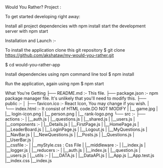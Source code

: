 Would You Rather? Project :

To get started developing right away:

Install all project dependencies with npm install
start the development server with npm start

Installation and Launch :-

   To install the application clone this git repository
  $ git clone https://github.com/akshataw/my-would-you-rather.git

  $ cd would-you-rather-app

Install dependencies using npm command line tool
  $ npm install

Run the application, again using npm
  $ npm start


What You're Getting
├── README.md :- This file.
├── package.json :- npm package manager file. It's unlikely that you'll need to modify this.
├── public :-
│   ├── favicon.ico :- React Icon, You may change if you wish.
|   └── index.html :- It consist of HTML code.DO NOT MODIFY
|   |__ game.jpg
|   |__ login-icon.png
|   |__ person.png
|   |__ rank-logo.png
└── src :-
    ├── actions :-
    |  |__auth.js
    |  |__questions.js
    |  |__shared.js
    |  |__users.js
    |
    |__components :-
    |  |__Details.js
    |  |__FirstPage.js
    |  |__HomePage.js
    |  |__LeaderBoard.js
    |  |__LoginPage.js
    |  |__Logout.js
    |  |__MyQuestions.js
    |  |__NavBar.js
    |  |__NewQuestions.js
    |  |__Posts.js
    |  |__Questions.js
    |  |__UserBar.js
    |  
    |__cssfile :-
    |  |__myStyle.css : Css File
    |
    |__middleware :-
    |  |__index.js
    |  |__logger.js
    |
    |__reducers :-
    |  |__auth.js
    |  |__index.js
    |  |__question.js
    |  |__users.js
    |
    |__utils :-
    |  |___DATA.js
    |  |__DataAPI.js
    |
    |__App.js
    |__App.test.js
    |__index.css
    |__index.js
